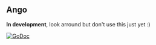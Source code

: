 ## Ango

**In development**, look arround but don't use this just yet :)

[![GoDoc](http://godoc.org/github.com/GeertJohan/ango?status.png)](http://godoc.org/github.com/GeertJohan/ango)